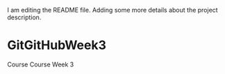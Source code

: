 I am editing the README file. Adding some more details about the project description.
# GitGitHubWeek3
Course Course Week 3
